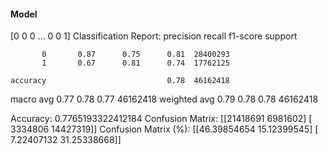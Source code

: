 #### Model
[0 0 0 ... 0 0 1]
Classification Report:
              precision    recall  f1-score   support

           0       0.87      0.75      0.81  28400293
           1       0.67      0.81      0.74  17762125

    accuracy                           0.78  46162418
   macro avg       0.77      0.78      0.77  46162418
weighted avg       0.79      0.78      0.78  46162418

Accuracy: 0.7765193322412184
Confusion Matrix:
[[21418691  6981602]
 [ 3334806 14427319]]
Confusion Matrix (%):
[[46.39854654 15.12399545]
 [ 7.22407132 31.25338668]]
